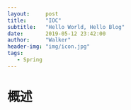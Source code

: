 ```yaml
---
layout:     post
title:      "IOC"
subtitle:   "Hello World, Hello Blog"
date:       2019-05-12 23:42:00
author:     "Walker"
header-img: "img/icon.jpg"
tags:
   - Spring
---
```


# 概述